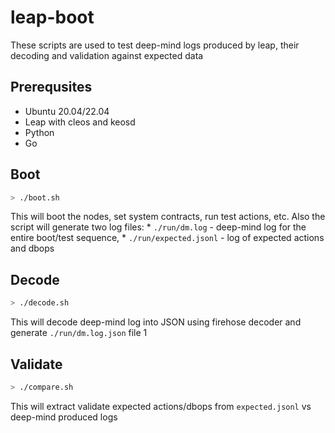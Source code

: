# leap-boot

These scripts are used to test deep-mind logs produced by leap, their decoding and validation against expected data

## Prerequsites
* Ubuntu 20.04/22.04
* Leap with cleos and keosd
* Python   
* Go 

## Boot
```bash
> ./boot.sh
```
This will boot the nodes, set system contracts, run test actions, etc. Also the script will generate two log files:
    * `./run/dm.log` - deep-mind log for the entire boot/test sequence,
    * `./run/expected.jsonl` - log of expected actions and dbops

## Decode
```bash
> ./decode.sh
```
This will decode deep-mind log into JSON using firehose decoder and generate `./run/dm.log.json` file
1
## Validate
```bash
> ./compare.sh
```
This will extract validate expected actions/dbops from `expected.jsonl` vs deep-mind produced logs
